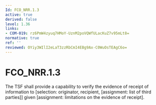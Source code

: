 ```yaml
---
Id: FCO_NRR.1.3
active: true
derived: false
level: 1.36
links:
- COM-019: rz6PmW4zyuq7HMoY-UznM2poVQWfULacKuZ7v95mLt8=
normative: true
ref: ''
reviewed: OYiy3WIlI2eLaT3zzRbCmI4EBg9Ax-C0WuOsTEAgC6o=
---
```


# FCO_NRR.1.3

The TSF shall provide a capability to verify the evidence of receipt of information to [selection: originator, recipient, [assignment: list of third parties]] given [assignment: limitations on the evidence of receipt].